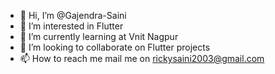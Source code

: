 - 👋 Hi, I’m @Gajendra-Saini
- 👀 I’m interested in Flutter
- 🌱 I’m currently learning at Vnit Nagpur
- 💞️ I’m looking to collaborate on Flutter projects
- 📫 How to reach me mail me on rickysaini2003@gmail.com

<!---
Gajendra-Saini/Gajendra-Saini is a ✨ special ✨ repository because its `README.md` (this file) appears on your GitHub profile.
You can click the Preview link to take a look at your changes.
--->
